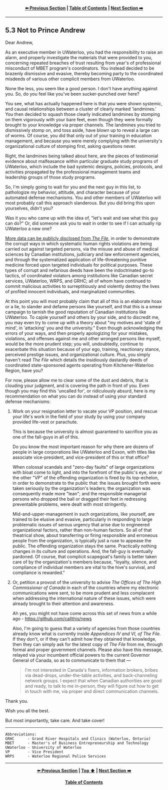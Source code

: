 <div align="center">
  
  **[:arrow_left: Previous Section][Prev] | [Table of Contents][TOC] | [Next Section :arrow_right:][Next]**
  
  [Prev]: ./05-02.md
  [Next]: ./05-04.md
  [TOC]: ./README.md#table-of-contents
  
</div>

---

## 5.3 Not to Prince Andrew

Dear Andrew,

As an executive member in UWaterloo, you had the responsibility to raise an alarm, and properly investigate the materials that were provided to you, concerning repeated breaches of trust resulting from year's of professional misconduct of MBET program's coordinators. You instead decided to be brazenly dismissive and evasive, thereby becoming party to the coordinated misdeeds of various other complicit members from UWaterloo. 

None the less, you seem like a good person. I don't have anything against you. So, do you feel like you've been sucker-punched over here?

You see, what has actually happened here is that you were shown systemic, and causal relationships between a cluster of clearly marked 'landmines.' You then decided to squash those clearly indicated landmines by stomping on them vigorously with your bare feet, even though they were formally brought to your knowledge via proper channels. The landmines you tried to dismissively stomp on, and toss aside, have blown up to reveal a large can of worms. Of course, you did that only out of your training in education management, and because you were merely complying with the university's organizational culture of stomping first, asking questions never.   

Right, the landmines being talked about here, are the pieces of testimonial evidence about malfeasance within particular graduate study programs of UWaterloo, which include the bad systemic designs, policies, protocols, and activities propagated by the professional management teams and leadership groups of those study programs.

So, I'm simply going to wait for you and the next guy in this list, to pathologize my behavior, attitude, and character because of your automated defense mechanisms. You and other members of UWaterloo will most probably call this approach slanderous. But you did bring this upon yourselves, didn't you? 

Was it you who came up with the idea of, "let's wait and see what this guy can do?" Or, did someone ask you to wait in order to see if I can actually rip UWaterloo a new one? 

[More data can be publicly disclosed from *The File,*](https://github.com/true-hindsight/grim-realities/tree/main/disclosed) in order to demonstrate the corrupt ways in which systematic human rights violations are being carried out against targeted persons, via the misuse and abuse of medical sciences by Canadian institutions, judiciary and law enforcement agencies, and through the systematized application of life-threatening punitive medicine forced upon targeted individuals for political purposes. These types of corrupt and nefarious deeds have been the indoctrinated go-to tactics, of coordinated violators among institutions like Canadian secret services, UWaterloo, WRPS, and GRHC; all of whom have continued to commit malicious activities to surreptitiously and violently destroy the lives of profiled innocent individuals, and marginalized communities. 

At this point you will most probably claim that all of this is an elaborate hoax or a lie, to slander and defame persons like yourself, and that this is a smear campaign to tarnish the good reputation of Canadian institutions like UWaterloo. To cajole yourself and others by your side, and to discredit me, you may even try to come up with a theory about "my motives and 'state of mind', in 'attacking' you and the university." Even though acknowledging the errors of your ways, and then properly apologizing for your mistakes, violations, and offenses against me and other wronged persons like myself, would be the more prudent step; you will, undoubtedly, continue to exacerbate this situation because of your ego, training, reactionary stance, perceived prestige issues, and organizational culture. Plus, you simply haven't read *The File* which details the insidiously dastardly deeds of coordinated state-sponsored agents operating from Kitchener-Waterloo Region, have you? 

For now, please allow me to clear some of the dust and debris, that is clouding your judgment, and is covering the path in front of you. Even though you may find this 'uncalled for', or ridiculously absurd, here is my recommendation on what you can do instead of using your standard defense mechanisms:

1. Work on your resignation letter to vacate your VP position, and rescue your life's work in the field of your study by using your company provided life-vest or parachute. 

    This is because the university is almost guaranteed to sacrifice you as one of the fall-guys in all of this. 

    Do you know the most important reason for why there are dozens of people in large corporations like UWaterloo and Exxon, with titles like associate vice-president, and vice-president of this or that office? 

    When colossal scandals and "zero-day faults" of large organizations with bloat come to light, and into the forefront of the public's eye, one or the other "VP" of the offending organization is fired by its top-echelon, in order to demonstrate to the public that: the issues brought forth were taken seriously by the organization's leaders; the organization was consequently made more "lean"; and the responsible managerial persons who dropped the ball or dragged their feet in redressing preventable problems, were dealt with most stringently. 

    Mid-and-upper-management in such organizations, like yourself, are trained to be elusive and evasive, particularly in responding to large problematic issues of serous urgency that arise due to engineered organizational factors, rather than non-human factors. So all of that theatrical show, about transferring or firing responsible and erroneous people from the organization, is typically just a ruse to appease the public. The offending organization stays the same. Practically nothing changes in its culture and operations. And, the fall-guy is eventually pardoned. Of course, that complicit scapegoat's family is better taken care of by the organization's members because, "loyalty, silence, and compliance of individual members are vital to the hive's survival, and compliance is rewarded."

1. Or, petition a provost of the university to advise *The Offices of The High Commissioner of Canada* in each of the countries where my electronic communications were sent, to be more prudent and less complacent when addressing the international nature of these issues, which were already brought to their attention and awareness.

    Ah yes, you might not have come across this set of news from a while ago - https://github.com/callthis/news

    Also, I'm going to guess that a variety of agencies from those countries already know what is currently inside *Appendices IV and VI, of The File.* If they don't, or if they can't admit how they obtained that knowledge, then they can simply ask for the latest copy of *The File* from me, through formal and proper government channels. Please also have this message, relayed via your incumbent official powers to the current Governor General of Canada, so as to communicate to them that — 
    
    > I'm not interested in Canada's fixers, information brokers, bribes via dead-drops, under-the-table activities, and back-channeling network groups. I expect that when Canadian authorities are good and ready, to talk to me in-person, they will figure out how to get in touch with me, via proper and direct communication channels. 

Thank you. 

Wish you all the best. 

But most importantly, take care. And take cover!

---

```
Abbreviations:
GRHC      - Grand River Hospitals and Clinics (Waterloo, Ontario)
MBET      - Master's of Business Entrepreneurship and Technology 
UWaterloo - University of Waterloo
VP        - Vice President 
WRPS      - Waterloo Regional Police Services 
```

---
<div align="center">
  
  **[:arrow_left: Previous Section][Prev] | [Top :arrow_up:][Top] | [Next Section :arrow_right:][Next]** 
  
  **[Table of Contents][TOC]**

  [Prev]: ./05-02.md
  [Top]: ./05-03.md#53-not-to-prince-andrew
  [Next]: ./05-04.md
  [TOC]: ./README.md#table-of-contents
  
</div>